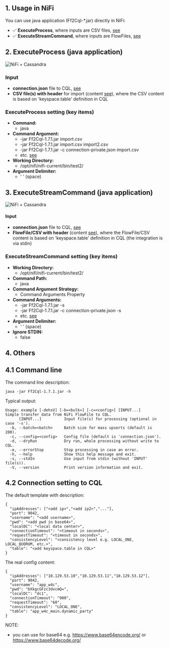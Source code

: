## 1. Usage in NiFi

You can use java application (Ff2Cql-*.jar) directly in NiFi:
- ✅ **ExecuteProcess**, where inputs are CSV files, [see](#2-executeprocess-java-application)
- ✅ **ExecuteStreamCommand**, where inputs are FlowFiles, [see](#3-executestreamcommand-java-application)

## 2. ExecuteProcess (java application)

![NiFi + Cassandra](https://github.com/george0st/Csv2Cql/blob/main/console_app/Ff2Cql/docs/assets/nifi_executeprocess_2.png?raw=true)

### Input
- **connection.json** file to CQL, [see](#42-connection-setting-to-cql)
- **CSV file(s) with header** for import (content [see](../../../docs/conversion.md)),
   where the CSV content is based on 'keyspace.table' definition in CQL

### ExecuteProcess setting (key items)
- **Command:**
    - java
- **Command Argument:**
    - -jar Ff2Cql-1.7.1.jar import.csv
    - -jar Ff2Cql-1.7.1.jar import.csv import2.csv
    - -jar Ff2Cql-1.7.1.jar -c connection-private.json import.csv
    - etc. [see](#41-command-line)
- **Working Directory:**
    - /opt/nifi/nifi-current/bin/test2/
- **Argument Delimiter:**
    - ' ' (space)

## 3. ExecuteStreamCommand (java application)

![NiFi + Cassandra](https://github.com/george0st/Csv2Cql/blob/main/console_app/Ff2Cql/docs/assets/nifi_executestreamcommand_2.png?raw=true)

#### Input
- **connection.json** file to CQL, [see](#42-connection-setting-to-cql)
- **FlowFile/CSV with header** (content [see](../../../docs/conversion.md)),
   where the FlowFile/CSV content is based on 'keyspace.table' definition in CQL
   (the integration is via stdin)

### ExecuteStreamCommand setting (key items)
- **Working Directory:**
    - /opt/nifi/nifi-current/bin/test2/
- **Command Path:**
    - java
- **Command Argument Strategy:**
    - Command Arguments Property
- **Command Arguments:**
    - -jar Ff2Cql-1.7.1.jar -s
    - -jar Ff2Cql-1.7.1.jar -c connection-private.json -s
    - etc. [see](#41-command-line)
- **Argument Delimiter:**
    - ' ' (space)
- **Ignore STDIN:**
    - false

## 4. Others

## 4.1 Command line

The command line description:
```
java -jar Ff2Cql-1.7.1.jar -h
```
Typical output:
```
Usage: example [-dehsV] [-b=<bulk>] [-c=<config>] [INPUT...]
Simple transfer data from NiFi FlowFile to CQL.
      [INPUT...]          Input file(s) for processing (optional in case '-s').
  -b, --batch=<batch>     Batch size for mass upserts (default is 200).
  -c, --config=<config>   Config file (default is 'connection.json').
  -d, --dryRun            Dry run, whole processing without write to CQL.
  -e, --errorStop         Stop processing in case an error.
  -h, --help              Show this help message and exit.
  -s, --stdIn             Use input from stdin (without 'INPUT' file(s)).
  -V, --version           Print version information and exit.
```

## 4.2 Connection setting to CQL

The default template with description:
```
{
  "ipAddresses": ["<add ip>","<add ip2>","..."],
  "port": 9042,
  "username": "<add username>",
  "pwd": "<add pwd in base64>",
  "localDC": "<local data center>",
  "connectionTimeout": "<timeout in seconds>",
  "requestTimeout": "<timeout in seconds>",
  "consistencyLevel": "<consistency level e.g. LOCAL_ONE, LOCAL_QUORUM, etc.>",
  "table": "<add keyspace.table in CQL>"
}
```
The real config content:
```
{
  "ipAddresses": ["10.129.53.10","10.129.53.11","10.129.53.12"],
  "port": 9042,
  "username": "app_w4c",
  "pwd": "bXkgcGFzc3dvcmQ=",
  "localDC": "dc1",
  "connectionTimeout": "900",
  "requestTimeout": "60",
  "consistencyLevel": "LOCAL_ONE",
  "table": "app_w4c_main.dynamic_party"
}
```
NOTE:
- you can use for base64 e.g. https://www.base64encode.org/ or https://www.base64decode.org/
